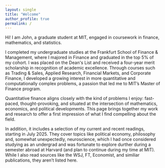 ```yaml
---
layout: single
title: "Welcome"
author_profile: true
permalink: /
---
```


Hi! I am John, a graduate student at MIT, engaged in coursework in finance, mathematics, and statistics. 

I completed my undergraduate studies at the Frankfurt School of Finance & Management, where I majored in Finance and graduated in the top 5% of my cohort. I was placed on the Dean's List and received a four-year merit scholarship in recognition of academic excellence. Through courses such as Trading & Sales, Applied Research, Financial Markets, and Corporate Finance, I developed a growing interest in more quantitative and computationally complex problems, a passion that led me to MIT’s Master of Finance program.

Quantitative finance aligns closely with the kind of problems I enjoy: fast-paced, thought-provoking, and situated at the intersection of mathematics, economics, and political developments. This page brings together my work and research to offer a first impression of what I find compelling about the field.

In addition, it includes a selection of my current and recent readings, starting in July 2025. They cover topics like political economy, philosophy and, somewhat unexpectedly, neuroscience, which I had once considered studying as an undergrad and was fortunate to explore durther during a semester abroad at Harvard (and plan to continue during my time at MIT). While I also read sources like the WSJ, FT, Economist, and similiar publications, they aren’t listed here.
